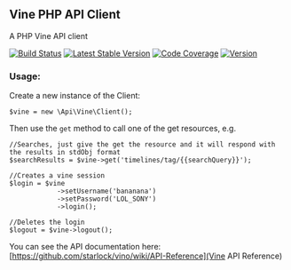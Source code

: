 ## Vine PHP API Client

A PHP Vine API client

[![Build Status](https://travis-ci.org/andrefigueira/Vine.svg?branch=master&style=flat)](https://travis-ci.org/andrefigueira/vine)
[![Latest Stable Version](https://img.shields.io/packagist/dt/twitter/vine.svg?style=flat)](https://packagist.org/packages/twitter/vine) 
[![Code Coverage](https://img.shields.io/codecov/c/github/andrefigueira/vine.svg?style=flat)](https://codecov.io/github/andrefigueira/Vine)
[![Version](https://img.shields.io/packagist/v/twitter/vine.svg?style=flat)](https://packagist.org/packages/twitter/vine)

### Usage:

Create a new instance of the Client:

    $vine = new \Api\Vine\Client();

Then use the `get` method to call one of the get resources, e.g.

    //Searches, just give the get the resource and it will respond with the results in stdObj format
    $searchResults = $vine->get('timelines/tag/{{searchQuery}}');
    
    //Creates a vine session
    $login = $vine
                ->setUsername('bananana')
                ->setPassword('LOL_SONY')
                ->login();
                
    //Deletes the login
    $logout = $vine->logout();

You can see the API documentation here: [https://github.com/starlock/vino/wiki/API-Reference](Vine API Reference)
